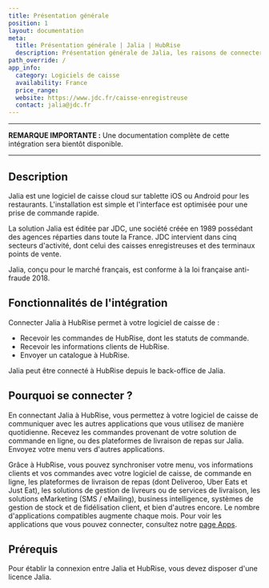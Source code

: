 ```yaml
---
title: Présentation générale
position: 1
layout: documentation
meta:
  title: Présentation générale | Jalia | HubRise
  description: Présentation générale de Jalia, les raisons de connecter votre caisse à HubRise et fonctionnalités de l'intégration avec HubRise.
path_override: /
app_info:
  category: Logiciels de caisse
  availability: France
  price_range:
  website: https://www.jdc.fr/caisse-enregistreuse
  contact: jalia@jdc.fr
---
```


---

**REMARQUE IMPORTANTE :** Une documentation complète de cette intégration sera bientôt disponible.

---

## Description

Jalia est une logiciel de caisse cloud sur tablette iOS ou Android pour les restaurants. L'installation est simple et l'interface est optimisée pour une prise de commande rapide.

La solution Jalia est éditée par JDC, une société créée en 1989 possédant des agences réparties dans toute la France. JDC intervient dans cinq secteurs d'activité, dont celui des caisses enregistreuses et des terminaux points de vente.

Jalia, conçu pour le marché français, est conforme à la loi française anti-fraude 2018.

## Fonctionnalités de l'intégration

Connecter Jalia à HubRise permet à votre logiciel de caisse de :

- Recevoir les commandes de HubRise, dont les statuts de commande.
- Recevoir les informations clients de HubRise.
- Envoyer un catalogue à HubRise.

Jalia peut être connecté à HubRise depuis le back-office de Jalia.

## Pourquoi se connecter ?

En connectant Jalia à HubRise, vous permettez à votre logiciel de caisse de communiquer avec les autres applications que vous utilisez de manière quotidienne. Recevez les commandes provenant de votre solution de commande en ligne, ou des plateformes de livraison de repas sur Jalia. Envoyez votre menu vers d'autres applications.

Grâce à HubRise, vous pouvez synchroniser votre menu, vos informations clients et vos commandes avec votre logiciel de caisse, de commande en ligne, les plateformes de livraison de repas (dont Deliveroo, Uber Eats et Just Eat), les solutions de gestion de livreurs ou de services de livraison, les solutions eMarketing (SMS / eMailing), business intelligence, systèmes de gestion de stock et de fidélisation client, et bien d'autres encore. Le nombre d'applications compatibles augmente chaque mois. Pour voir les applications que vous pouvez connecter, consultez notre [page Apps](/apps).

## Prérequis

Pour établir la connexion entre Jalia et HubRise, vous devez disposer d'une licence Jalia.
